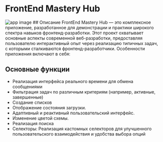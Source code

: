 # FrontEnd Mastery Hub
<img src="./public/todolist.png" alt="app image" margin-left="300px" margin-right="auto"/>
## Описание
FrontEnd Mastery Hub — это комплексное приложение, разработанное для демонстрации и практики широкого спектра навыков фронтенд-разработки. Этот проект охватывает основные аспекты современной веб-разработки, предоставляя пользователю интерактивный опыт через реализацию типичных задач, с которыми сталкиваются фронтенд-разработчики. Особенности приложения включают в себя:

## Основные функции

- Реализация интерфейса реального времени для обмена сообщениями
- Фильтрация задач по различным критериям (например, активные, завершенные)
- Создание списков
- Отображение cостояния загрузки.
- Адаптивный и реактивный пользовательский интерфейс.
- Изменение цветой схемы.
- Реализация поиска
- Селекторы: Реализация кастомных селекторов для улучшенного пользовательского взаимодействия и удобства выбора опций
